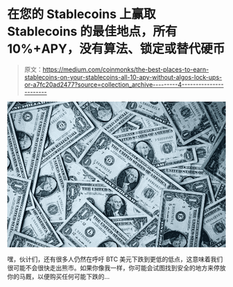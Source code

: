 # 在您的 Stablecoins 上赢取 Stablecoins 的最佳地点，所有 10%+APY，没有算法、锁定或替代硬币

> 原文：<https://medium.com/coinmonks/the-best-places-to-earn-stablecoins-on-your-stablecoins-all-10-apy-without-algos-lock-ups-or-a7fc20ad2477?source=collection_archive---------4----------------------->

![](img/e6832be1c9289b98ffcc25f0f4f4cd2f.png)

嘿，伙计们，还有很多人仍然在呼吁 BTC 美元下跌到更低的低点，这意味着我们很可能不会很快走出熊市。如果你像我一样，你可能会试图找到安全的地方来停放你的马厩，以便购买任何可能下跌的…